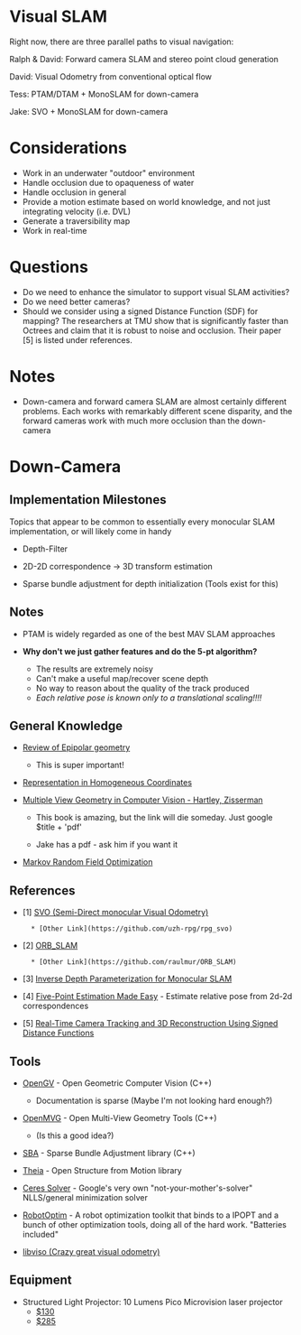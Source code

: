 Visual SLAM
===========

Right now, there are three parallel paths to visual navigation:

Ralph & David: Forward camera SLAM and stereo point cloud generation

David: Visual Odometry from conventional optical flow

Tess: PTAM/DTAM + MonoSLAM for down-camera

Jake: SVO + MonoSLAM for down-camera

# Considerations
* Work in an underwater "outdoor" environment
* Handle occlusion due to opaqueness of water
* Handle occlusion in general
* Provide a motion estimate based on world knowledge, and not just integrating velocity (i.e. DVL)
* Generate a traversibility map
* Work in real-time

# Questions
* Do we need to enhance the simulator to support visual SLAM activities?
* Do we need better cameras?
* Should we consider using a signed Distance Function (SDF) for mapping? The researchers at TMU show that is
significantly faster than Octrees and claim that it is robust to noise and occlusion. Their paper [5] is listed under references.

# Notes
* Down-camera and forward camera SLAM are almost certainly different problems. Each works with remarkably different scene disparity, and the forward cameras work with much more occlusion than the down-camera


# Down-Camera

## Implementation Milestones

Topics that appear to be common to essentially every monocular SLAM implementation, or will likely come in handy
* Depth-Filter

* 2D-2D correspondence -> 3D transform estimation

* Sparse bundle adjustment for depth initialization (Tools exist for this)

## Notes
* PTAM is widely regarded as one of the best MAV SLAM approaches

* **Why don't we just gather features and do the 5-pt algorithm?**
    * The results are extremely noisy
    * Can't make a useful map/recover scene depth
    * No way to reason about the quality of the track produced
    * *Each relative pose is known only to a translational scaling!!!!*


## General Knowledge
* [Review of Epipolar geometry](https://www.robots.ox.ac.uk/~vgg/hzbook/hzbook1/HZepipolar.pdf)
    * This is super important!


* [Representation in Homogeneous Coordinates](http://robotics.stanford.edu/~birch/projective/node4.html)


* [Multiple View Geometry in Computer Vision - Hartley, Zisserman](ftp://vista.eng.tau.ac.il/dropbox/aviad/Hartley,%20Zisserman%20-%20Multiple%20View%20Geometry%20in%20Computer%20Vision.pdf)

    * This book is amazing, but the link will die someday. Just google $title + 'pdf'

    * Jake has a pdf - ask him if you want it


* [Markov Random Field Optimization](http://homepages.inf.ed.ac.uk/rbf/CVonline/LOCAL_COPIES/AV0809/ORCHARD/)


## References

* [1] [SVO (Semi-Direct monocular Visual Odometry)](http://rpg.ifi.uzh.ch/docs/ICRA14_Forster.pdf)

        * [Other Link](https://github.com/uzh-rpg/rpg_svo)

* [2] [ORB_SLAM](http://webdiis.unizar.es/~raulmur/MurMontielTardosTRO15.pdf)

        * [Other Link](https://github.com/raulmur/ORB_SLAM)

* [3] [Inverse Depth Parameterization for Monocular SLAM](https://www.doc.ic.ac.uk/~ajd/Publications/civera_etal_tro2008.pdf)

* [4] [Five-Point Estimation Made Easy](http://users.cecs.anu.edu.au/~hongdong/new5pt_cameraREady_ver_1.pdf) - Estimate relative pose from 2d-2d correspondences

* [5] [Real-Time Camera Tracking and 3D Reconstruction Using Signed Distance Functions](http://www.roboticsproceedings.org/rss09/p35.pdf)


## Tools

* [OpenGV](http://laurentkneip.github.io/opengv/index.html) - Open Geometric Computer Vision (C++)

    * Documentation is sparse (Maybe I'm not looking hard enough?)

* [OpenMVG](http://imagine.enpc.fr/~moulonp/openMVG/) - Open Multi-View Geometry Tools (C++)

    * (Is this a good idea?)

* [SBA](http://users.ics.forth.gr/~lourakis/sba/) - Sparse Bundle Adjustment library (C++)

* [Theia](http://www.theia-sfm.org/applications.html) - Open Structure from Motion library

* [Ceres Solver](http://ceres-solver.org/nnls_tutorial.html#introduction) - Google's very own "not-your-mother's-solver" NLLS/general minimization solver

* [RobotOptim](http://www.roboptim.net/getting-started.html) - A robot optimization toolkit that binds to a IPOPT and a bunch of other optimization tools, doing all of the hard work. "Batteries included"

* [libviso (Crazy great visual odometry)](http://www.cvlibs.net/software/libviso/)

## Equipment
* Structured Light Projector: 10 Lumens Pico Microvision laser projector
    * [$130](http://www.amazon.com/MicroVision-SHOWWX-Classic-Laser-Projector/dp/B003G5ML9Y)
    * [$285](http://www.amazon.com/MicroVision-SHOWWX-Classic-Laser-Projector/dp/B003G5ML9Y)